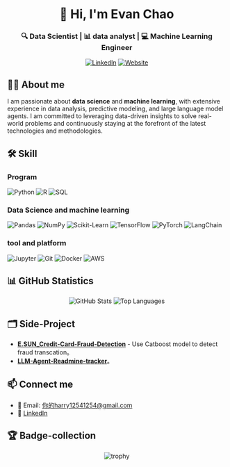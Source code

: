 <!-- Header -->
<div align="center">
  <h1>👋 Hi, I'm Evan Chao</h1>
  <h3>🔍 Data Scientist | 📊 data analyst  | 💻 Machine Learning Engineer</h3>
  
  <!-- 連結圖示 -->
  <p>
    <a href="https://linkedin.com/in/harrychao123/" target="_blank"><img src="https://img.shields.io/badge/LinkedIn-%230077B5.svg?style=for-the-badge&logo=linkedin&logoColor=white" alt="LinkedIn"/></a>
    <a href="https://你的個人網站.com" target="_blank"><img src="https://img.shields.io/badge/Website-000000.svg?style=for-the-badge&logo=About.me&logoColor=white" alt="Website"/></a>
  </p>
</div>

<!-- 簡介 -->
## 👨‍💻 About me

I am passionate about **data science** and **machine learning**, with extensive experience in data analysis, predictive modeling, and large language model agents. I am committed to leveraging data-driven insights to solve real-world problems and continuously staying at the forefront of the latest technologies and methodologies.


<!-- 技能 -->
## 🛠 Skill

### Program
![Python](https://img.shields.io/badge/Python-3776AB?style=flat&logo=Python&logoColor=white)
![R](https://img.shields.io/badge/R-276DC3?style=flat&logo=R&logoColor=white)
![SQL](https://img.shields.io/badge/SQL-4479A1?style=flat&logo=MySQL&logoColor=white)

### Data Science and machine learning
![Pandas](https://img.shields.io/badge/Pandas-150458?style=flat&logo=Pandas&logoColor=white)
![NumPy](https://img.shields.io/badge/NumPy-013243?style=flat&logo=NumPy&logoColor=white)
![Scikit-Learn](https://img.shields.io/badge/Scikit_Learn-F7931E?style=flat&logo=scikit-learn&logoColor=white)
![TensorFlow](https://img.shields.io/badge/TensorFlow-FF6F00?style=flat&logo=TensorFlow&logoColor=white)
![PyTorch](https://img.shields.io/badge/PyTorch-EE4C2C?style=flat&logo=PyTorch&logoColor=white)
![LangChain](https://img.shields.io/badge/LangChain-333333?style=flat&logo=LangChain&logoColor=white)

### tool and platform
![Jupyter](https://img.shields.io/badge/Jupyter-F37626?style=flat&logo=Jupyter&logoColor=white)
![Git](https://img.shields.io/badge/Git-F05032?style=flat&logo=Git&logoColor=white)
![Docker](https://img.shields.io/badge/Docker-2496ED?style=flat&logo=Docker&logoColor=white)
![AWS](https://img.shields.io/badge/AWS-232F3E?style=flat&logo=Amazon%20AWS&logoColor=white)

<!-- 統計 -->
## 📊 GitHub Statistics

<div align="center">
  <img src="https://github-readme-stats.vercel.app/api?username=harry12541254&show_icons=true&theme=radical" alt="GitHub Stats"/>
  <img src="https://github-readme-stats.vercel.app/api/top-langs/?username=harry12541254&layout=compact&theme=radical" alt="Top Languages"/>
</div>

<!-- 精選專案 -->
## 🗂 Side-Project

<!-- 替換以下連結與描述為你的專案 -->
- [**E.SUN_Credit-Card-Fraud-Detection**](https://github.com/你的GitHub帳號/專案1) - Use Catboost model to detect fraud transcation。
- [**LLM-Agent-Readmine-tracker**](https://github.com/你的GitHub帳號/專案2)。

<!-- 聯繫方式 -->
## 📫 Connect me

- 📧 Email: [你的harry12541254@gmail.com](mailto:你的Email@example.com)
- 🔗 [LinkedIn](https://linkedin.com/in/harrychao123)

<!-- 技能徽章 -->
## 🏆 Badge-collection

<div align="center">
  <img src="https://github.com/harry12541254/harry12541254/blob/main/github-profile-trophy.svg" alt="trophy"/>
</div>
